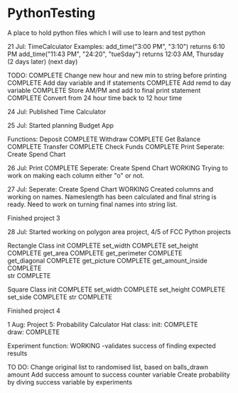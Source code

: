 # PythonTesting
A place to hold python files which I will use to learn and test python 

21 Jul:
TimeCalculator
Examples:
add_time("3:00 PM", "3:10") returns 6:10 PM
add_time("11:43 PM", "24:20", "tueSday") returns 12:03 AM, Thursday (2 days later)
(next day)

TODO:
COMPLETE Change new hour and new min to string before printing
COMPLETE Add day variable and if statements
COMPLETE Add remd to day variable
COMPLETE Store AM/PM and add to final print statement
COMPLETE Convert from 24 hour time back to 12 hour time

24 Jul:
Published Time Calculator

25 Jul:
Started planning Budget App

Functions:
Deposit COMPLETE
Withdraw COMPLETE
Get Balance COMPLETE
Transfer COMPLETE
Check Funds COMPLETE
Print
Seperate: Create Spend Chart

26 Jul:
Print                           COMPLETE
Seperate: Create Spend Chart    WORKING
Trying to work on making each column either "o" or not.

27 Jul:
Seperate: Create Spend Chart    WORKING
Created columns and working on names.
Nameslength has been calculated and final string is ready.
Need to work on turning final names into string list.

Finished project 3

28 Jul:
Started working on polygon area project, 4/5 of FCC Python projects

Rectangle Class
init                COMPLETE
set_width           COMPLETE
set_height          COMPLETE
get_area            COMPLETE
get_perimeter       COMPLETE               
get_diagonal        COMPLETE
get_picture         COMPLETE
get_amount_inside   COMPLETE       
str                 COMPLETE

Square Class
init                COMPLETE
set_width           COMPLETE
set_height          COMPLETE
set_side            COMPLETE
str                 COMPLETE

Finished project 4

1 Aug:
Project 5: Probability Calculator
Hat class:
init: COMPLETE   
draw: COMPLETE

Experiment function: WORKING
-validates success of finding expected results

TO DO:
Change original list to randomised list, based on balls_drawn amount
Add success amount to success counter variable
Create probability by diving success variable by experiments